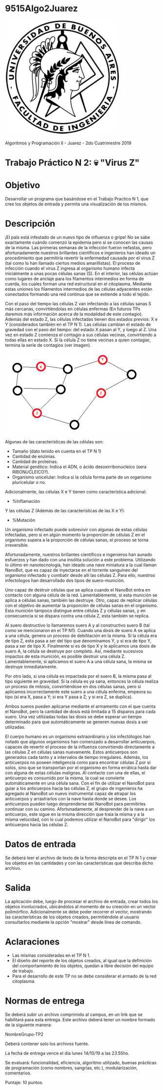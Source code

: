 # 9515Algo2Juarez

![FIUBA](https://raw.githubusercontent.com/joel-perez/9515Algo2Juarez/master/img/logo_fiuba.png)

Algoritmos y Programación II - Juarez - 2do Cuatrimestre 2019

# Trabajo Práctico N 2: :skull: "Virus Z"

# Objetivo

Desarrollar un programa que basándose en el Trabajo Practico N 1, que cree los objetos de entrada y permita una visualización de los mismos.

# Descripción

¡El país está infestado de un nuevo tipo de influenza o gripe! No se sabe exactamente cuándo comenzó la epidemia pero si se conocen las causas de la misma.
Las primeras semanas de la infección fueron nefastas, pero afortunadamente nuestros brillantes científicos e ingenieros han ideado un procedimiento que permitiría revertir la enfermedad causada por el virus Z (tal como lo han llamado ciertos medios amarillistas).
El proceso de infección cuando el virus Z ingresa al organismo humano infecta inicialmente a unas pocas células sanas (S).
En el interior, las células actúan como lugares de anclaje para los filamentos intermedios en forma de cuerda, los cuales forman una red estructural en el citoplasma.
Mediante estas uniones los filamentos intermedios de las células adyacentes están conectados formando una red continua que se extiende a todo el tejido.

Con el paso del tiempo las células Z van infectando a las células sanas S más cercanas, convirtiéndolas en células enfermas (En futuros TPs daremos más información acerca de la modalidad de este contagio).
Además del estado Z, las células infectadas tienen dos estados previos: X e Y (considerados también en el TP N 1).
Las células cambian el estado de gravedad con el paso del tiempo: del estado X pasan al Y, y luego al Z.
Una vez en estado Z comienza el contagio a sus células vecinas, convirtiendo a todas ellas en estado X.
Si la célula Z no tiene vecinas a quien contagiar, termina la serie de contagios (ver imagen).

![Celulas](https://raw.githubusercontent.com/joel-perez/9515Algo2Juarez/master/img/grafo_celulas.png)

Algunas de las características de las células son:

- Tamaño (dato tenido en cuenta en el TP N 1)
- Cantidad de enzimas.
- Cantidad de proteínas.
- Material genético: Indica el ADN, o ácido desoxirribonucleico (sera RIBONUCLEICO?).
- Organismo unicelular: Indica si la célula forma parte de un organismo pluricelular o no.

Adicionalmente, las células X e Y tienen como característica adicional:

- %Inflamación

Y las células Z (Además de las características de las X e Y):
- %Mutación

Un organismo infectado puede sobrevivir con algunas de estas células infectadas, pero si en algún momento la proporción de células Z en el organismo supera a la proporción de células sanas, el proceso se torna irreversible.

Afortunadamente, nuestros brillantes científicos e ingenieros han aunado esfuerzos y han dado con una insólita solución a este problema.
Utilizando lo último en nanotecnología, han ideado una nave miniatura a la cual llaman NanoBot, que es capaz de inyectarse en el torrente sanguíneo del organismo infectado y combatir desde allí las células Z. Para ello, nuestros infectologos han desarrollado dos tipos de suero-munición.

Uno capaz de destruir células que se aplica cuando el NanoBot entra en contacto con alguna célula de la red. Lamentablemente, si esta munición se aplica a células sanas, también las destruye.
Otro, capaz de replicar células con el objetivo de aumentar la proporción de células sanas en el organismo. Esta munición tampoco distingue entre células Z y células sanas, y en consecuencia si se dispara contra una célula Z, esta también se replica.

Al suero destructivo lo llamaremos suero A y al constructivo suero B (tal como se mencionaron en el TP N1). Cuando una dosis de suero A se aplica a una célula, genera un proceso de debilitación en la misma.
Si la célula era de tipo Z, esta pasa a ser del tipo que denominamos Y, y si era de tipo Y, pasa a ser de tipo X.
Finalmente si es de tipo X y le aplicamos una dosis de suero A, la célula se destruye por completo.
Así, mediante sucesivos impactos de esta munición, es posible destruir una célula Z.
Lamentablemente, si aplicamos el suero A a una célula sana, la misma se destruye inmediatamente.

Por otro lado, si una célula es impactada por el suero B, la misma pasa al tipo siguiente en gravedad.
Si la célula es ya sana, entonces la célula realiza un proceso de mitosis, convirtiéndose en dos células sanas, pero si aplicamos incorrectamente este suero a una célula enferma, empeora su tipo (si era X, pasa a Y; si era Y pasa a Z; y si era Z, se duplica).

Ambos sueros pueden aplicarse mediante el armamento con el que cuenta el NanoBot, pero la cantidad de dosis está limitada a 15 disparos para cada suero.
Una vez utilizadas todas las dosis se debe esperar un tiempo determinado para que automáticamente se generen nuevas dosis a ser utilizadas.

El cuerpo humano es un organismo extraordinario y los infectólogos han notado que algunos organismos han comenzado a desarrollar anticuerpos, capaces de revertir el proceso de la influenza convirtiendo directamente a las células Z en células sanas nuevamente.
Estos anticuerpos son generados cada tanto y a intervalos de tiempo irregulares.
Además, los anticuerpos no poseen inteligencia como para encontrar células Z por si solos, sino que se transportan por el organismo en forma errática hasta dar con alguna de estas células malignas.
Al contacto con una de ellas, el anticuerpo es consumido por la misma, la cual se convierte automáticamente en una célula sana.
Con el fin de utilizar el NanoBot para guiar a los anticuerpos hacia las células Z, el grupo de ingenieros ha agregado al NanoBot un nuevo instrumental capaz de atrapar los anticuerpos y arrastrarlos con la nave hasta donde se desee.
Los anticuerpos pueden luego desprenderse del NanoBot para permitirles continuar con su camino.
Afortunadamente, al desprender de la nave a un anticuerpo, este sigue en la misma dirección que traía la misma y a la misma velocidad, con lo cual podemos utilizar el NanoBot para "dirigir" los anticuerpos hacia las células Z.

# Datos de entrada

Se deberá leer el archivo de texto de la forma descripta en el TP N 1 y crear los objetos en las cantidades y con las características que describa dicho archivo.

# Salida

La aplicación debe, luego de procesar el archivo de entrada, crear todos los objetos involucrados, ubicándolos al momento de su creación en un vector polimórfico. Adicionalmente se debe poder recorrer el vector, mostrando las características de los objetos creados, permitiéndole al usuario consultarlos mediante la opción "mostrar" desde línea de comando.

# Aclaraciones

- Las mismas consideradas en el TP N 1.
- El diseño del reporte de los objetos creados, al igual que la definición del comportamiento de los objetos, quedan a libre decisión del equipo de trabajo.
- Para el desarrollo de este TP no se debe considerar el armado de la red citoplasma.

# Normas de entrega

Se deberá subir un archivo comprimido al campus, en un link que se habilitará para esta entrega. Este archivo deberá tener un nombre formado de la siguiente manera:

NombreGrupo-TP2

Deberá contener solo los archivos fuente.

La fecha de entrega vence el día lunes 14/10/19 a las 23.55hs.

Se evaluará: funcionalidad, eficiencia, algoritmo utilizado, buenas prácticas de programación (como nombres, sangrías, etc.), modularización, comentarios.

Puntaje: 10 puntos.